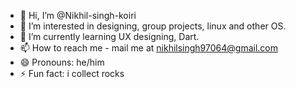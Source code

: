 - 👋 Hi, I’m @Nikhil-singh-koiri
- 👀 I’m interested in designing, group projects, linux and other OS.
- 🌱 I’m currently learning UX designing, Dart.
- 📫 How to reach me - mail me at nikhilsingh97064@gmail.com
- 😄 Pronouns: he/him
- ⚡ Fun fact: i collect rocks

<!---
Nikhil-singh-koiri/Nikhil-singh-koiri is a ✨ special ✨ repository because its `README.md` (this file) appears on your GitHub profile.
You can click the Preview link to take a look at your changes.
--->
